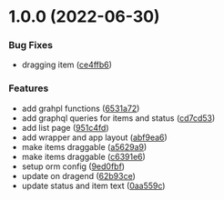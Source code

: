 # 1.0.0 (2022-06-30)


### Bug Fixes

* dragging item ([ce4ffb6](https://github.com/alphaofficial/todo-fullstack/commit/ce4ffb6d085f782056e2e8a98089b73638e217a3))


### Features

* add grahpl functions ([6531a72](https://github.com/alphaofficial/todo-fullstack/commit/6531a72de3cedddf922bd86c4a781884cb519c4f))
* add graphql queries for items and status ([cd7cd53](https://github.com/alphaofficial/todo-fullstack/commit/cd7cd5322a8ac7451962a3b0229f8c72e3e59ea8))
* add list page ([951c4fd](https://github.com/alphaofficial/todo-fullstack/commit/951c4fd9da671e0f4b74d31140c945363bb0e2d4))
* add wrapper and app layout ([abf9ea6](https://github.com/alphaofficial/todo-fullstack/commit/abf9ea6808a99573f4dd9c2576ca70090aab0e28))
* make items draggable ([a5629a9](https://github.com/alphaofficial/todo-fullstack/commit/a5629a94d43cc3523b418b0ffd349a5696a6a508))
* make items draggable ([c6391e6](https://github.com/alphaofficial/todo-fullstack/commit/c6391e69725b34deba139162da914005c271fc84))
* setup orm config ([9ed0fbf](https://github.com/alphaofficial/todo-fullstack/commit/9ed0fbfd94fa11b7e4fe7fcac1b06d5e09573c43))
* update on  dragend ([62b93ce](https://github.com/alphaofficial/todo-fullstack/commit/62b93ce96da6cc43e7f5c1f03e24febc16052b17))
* update status and item text ([0aa559c](https://github.com/alphaofficial/todo-fullstack/commit/0aa559c95da253bb130ded9454f95eb8895b31d5))
